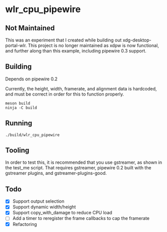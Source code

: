 # wlr_cpu_pipewire

## Not Maintained

This was an experiment that I created while building out xdg-desktop-portal-wlr. This project is no longer maintained as xdpw is now functional, and further along than this example, including pipewire 0.3 support.

## Building

Depends on pipewire 0.2

Currently, the height, width, framerate, and alignment data is hardcoded, and must be correct in order for this to function properly.

    meson build
    ninja -C build

## Running

    ./build/wlr_cpu_pipewire

## Tooling

In order to test this, it is recommended that you use gstreamer, as shown in the test_me script. That requires gstreamer, pipewire 0.2 built with the gstreamer plugins, and gstreamer-plugins-good.

## Todo

- [x] Support output selection
- [x] Support dynamic width/height
- [x] Support copy_with_damage to reduce CPU load
- [ ] Add a timer to reregister the frame callbacks to cap the framerate
- [x] Refactoring

